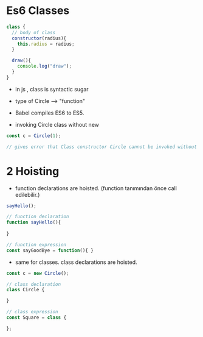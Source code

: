 

# Es6 Classes

```js
class {
  // body of class
  constructor(radius){
    this.radius = radius;
  }

  draw(){
    console.log("draw");
  }
}

```

- in js , class is syntactic sugar

- type of Circle --> "function"

- Babel compiles ES6 to ES5.

- invoking Circle class without new 

```js
const c = Circle(1);

// gives error that Class constructor Circle cannot be invoked without new.

```

# 2 Hoisting

- function declarations are hoisted. (function tanımından önce call edilebilir.)

```js
sayHello();

// function declaration
function sayHello(){
  
}

// function expression
const sayGoodBye = function(){ }


```

- same for classes. class declarations are hoisted.

```js
const c = new Circle();

// class declaration
class Circle {

}

// class expression
const Square = class {

};

```
